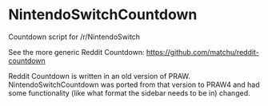 # NintendoSwitchCountdown
Countdown script for /r/NintendoSwitch

See the more generic Reddit Countdown:
https://github.com/matchu/reddit-countdown

Reddit Countdown is written in an old version of PRAW. NintendoSwitchCountdown was ported from that version to PRAW4 and had some functionality (like what format the sidebar needs to be in) changed.

